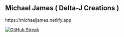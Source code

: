 <h2>Michael James ( Delta-J Creations )</h2>
<p>https://michaeljames.netlify.app</p>

[![GitHub Streak](https://github-readme-streak-stats.herokuapp.com/?user=MJCappella&theme=chartreuse-dark&dates=white&fire=red)](https://git.io/streak-stats)

